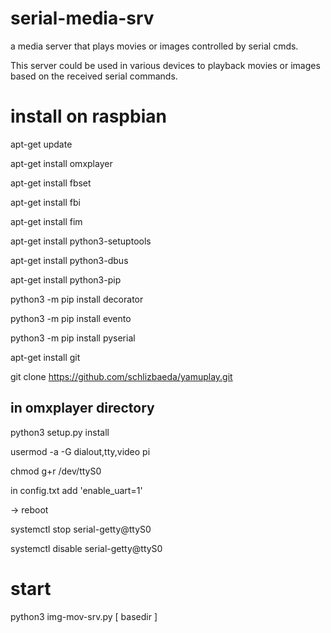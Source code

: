 # serial-media-srv
a media server that plays movies or images controlled by serial cmds.

This server could be used in various devices to playback movies or images based on the received serial commands.

# install on raspbian

apt-get update

apt-get install omxplayer

apt-get install fbset

apt-get install fbi

apt-get install fim

apt-get install python3-setuptools

apt-get install python3-dbus

apt-get install python3-pip

python3 -m pip install decorator

python3 -m pip install evento

python3 -m pip install pyserial

apt-get install git

git clone https://github.com/schlizbaeda/yamuplay.git

## in omxplayer directory
python3 setup.py install

usermod -a -G dialout,tty,video pi

chmod g+r /dev/ttyS0

in config.txt add 'enable_uart=1'

-> reboot

systemctl stop serial-getty@ttyS0

systemctl disable serial-getty@ttyS0

# start

python3 img-mov-srv.py [ basedir ]
